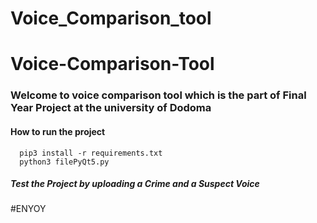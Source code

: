 # Voice_Comparison_tool
# Voice-Comparison-Tool

### Welcome to voice comparison tool which is the part of Final Year Project at the university of Dodoma 
#### How to run the project
```
  pip3 install -r requirements.txt
  python3 filePyQt5.py
```
##### Test the Project by uploading a Crime and a Suspect Voice 
#ENYOY
